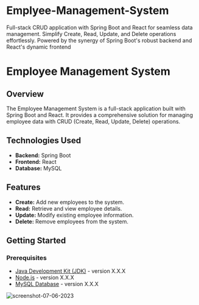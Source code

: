 # Emplyee-Management-System
Full-stack CRUD application with Spring Boot and React for seamless data management. Simplify Create, Read, Update, and Delete operations effortlessly. Powered by the synergy of Spring Boot's robust backend and React's dynamic frontend
# Employee Management System

## Overview

The Employee Management System is a full-stack application built with Spring Boot and React. It provides a comprehensive solution for managing employee data with CRUD (Create, Read, Update, Delete) operations.

## Technologies Used

- **Backend:** Spring Boot
- **Frontend:** React
- **Database:** MySQL

## Features

- **Create:** Add new employees to the system.
- **Read:** Retrieve and view employee details.
- **Update:** Modify existing employee information.
- **Delete:** Remove employees from the system.

## Getting Started

### Prerequisites

- [Java Development Kit (JDK)](https://adoptopenjdk.net/) - version X.X.X
- [Node.js](https://nodejs.org/) - version X.X.X
- [MySQL Database](https://www.mysql.com/) - version X.X.X



![screenshot-07-06-2023](https://github.com/mohanty22/Emplyee-Management-System/assets/92658723/cc9ac78e-4bcc-4a3a-914f-9fd012674e9f)
